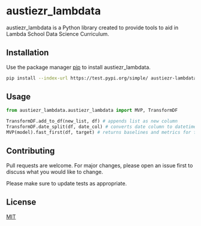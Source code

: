 # austiezr_lambdata

austiezr_lambdata is a Python library created to provide tools to aid in Lambda School Data Science Curriculum.

## Installation

Use the package manager [pip](https://pip.pypa.io/en/stable/) to install austiezr_lambdata.

```bash
pip install --index-url https://test.pypi.org/simple/ austiezr-lambdata
```

## Usage

```python
from austiezr_lambdata.austiezr_lambdata import MVP, TransformDF

TransformDF.add_to_df(new_list, df) # appends list as new column
TransformDF.date_split(df, date_col) # converts date column to datetime, splits into component columns
MVP(model).fast_first(df, target) # returns baselines and metrics for fast first modeling
```

## Contributing
Pull requests are welcome. For major changes, please open an issue first to discuss what you would like to change.

Please make sure to update tests as appropriate.

## License
[MIT](https://choosealicense.com/licenses/mit/)